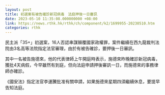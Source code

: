 ```yaml
---
layout: post
title: 初選案有被告確診新冠病毒　法庭押後一日審訊
date: 2023-05-10 11:35:08.000000000 +08:00
link: https://news.rthk.hk/rthk/ch/component/k2/1699955-20230510.htm
categories: rthk
---
```


民主派「35+」初選案，16人否認串謀顛覆國家政權罪，案件繼續在西九龍裁判法院由3名高等法院指定法官審理，由於有被告確診，要押後一日審訊。

其中一名被告施德來，他的代表律師上午開庭時表示，施德來昨晚確診新冠病毒，獲批4天病假，今早雖然有到庭，但向法庭申請押後審訊一日，而施德來的事務律師亦確診。

《國安法》指定法官李運騰批准有關申請，如果施德來星期四須繼續休息，要提早告知法庭。
